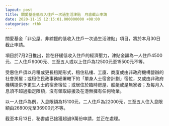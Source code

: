 ```yaml
---
layout: post
title: 關愛基金低收入住戶一次過生活津貼　月底截止申請
date: 2020-11-15 12:15:01.000000000 +08:00
categories: rthk
---
```


關愛基金「非公屋、非綜援的低收入住戶一次過生活津貼」項目，將於本月30日截止申請。
 
項目於7月2日推出，旨在紓緩低收入住戶的經濟壓力，津貼金額為一人住戶4500元、二人住戶9000元、三至五人或以上住戶為12500元至15500元不等。
 
受惠住戶須以月租或更長租期形式，租住私樓、工廈、商廈或由非政府機構營辦的社會房屋；或租住民政事務總署轄下的「單身人士宿舍計劃」宿位，又或由非政府機構提供予更生人士的宿舍宿位；或居住於臨時房屋、船艇或是無家者；及每月入息須不超過指定限額，沒有領取綜援及在港無擁有任何物業。

以一人住戶為例，入息限額為15100元，二人住戶為22000元，三至五人住入息限額由26800元至36900元不等。

截至本月13日，秘書處已接獲超過9萬份申請，並正在處理。
